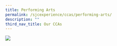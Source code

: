 ```yaml
---
title: Performing Arts
permalink: /sjcexperience/ccas/performing-arts/
description: ""
third_nav_title: Our CCAs
---
```

![](/images/CCA/Visual%20&%20Performing%20Arts/vpa.jpg)

